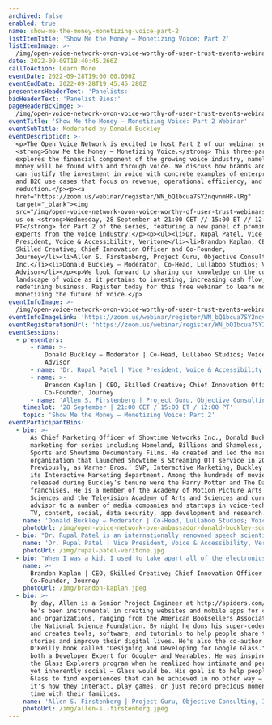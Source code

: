 ```yaml
---
archived: false
enabled: true
name: show-me-the-money-monetizing-voice-part-2
listItemTitle: 'Show Me the Money – Monetizing Voice: Part 2'
listItemImage: >-
  /img/open-voice-network-ovon-voice-worthy-of-user-trust-events-webinar-show-me-the-money-monetizing-voice-part-2-placeholder.png
date: 2022-09-09T18:40:45.266Z
callToAction: Learn More
eventDate: 2022-09-28T19:00:00.000Z
eventEndDate: 2022-09-28T19:45:45.280Z
presentersHeaderText: 'Panelists:'
bioHeaderText: 'Panelist Bios:'
pageHeaderBckImge: >-
  /img/open-voice-network-ovon-voice-worthy-of-user-trust-events-webinar-temporary-header.png
eventTitle: 'Show Me the Money — Monetizing Voice: Part 2 Webinar'
eventSubTitle: Moderated by Donald Buckley
eventDescription: >-
  <p>The Open Voice Network is excited to host Part 2 of our webinar series,
  <strong>Show Me the Money – Monetizing Voice.</strong> This three-part series
  explores the financial component of the growing voice industry, namely where
  money will be found with and through voice. We discuss how brands and agencies
  can justify the investment in voice with concrete examples of enterprise, B2B,
  and B2C use cases that focus on revenue, operational efficiency, and cost
  reduction.</p><p><a
  href="https://zoom.us/webinar/register/WN_bQ1bcua7SY2nqvnmHR-lRg"
  target="_blank"><img
  src="/img/open-voice-network-ovon-voice-worthy-of-user-trust-webinars-register-now-button-1.png"></a></p><p>Join
  us on <strong>Wednesday, 28 September at 21:00 CET // 15:00 ET // 12:00
  PT</strong> for Part 2 of the series, featuring a new panel of prominent
  experts from the voice industry:</p><p><ul><li>Dr. Rupal Patel, Vice
  President, Voice & Accessibility, Veritone</li><li>Brandon Kaplan, CEO,
  Skilled Creative; Chief Innovation Officer and Co-Founder,
  Journey</li><li>Allen S. Firstenberg, Project Guru, Objective Consulting,
  Inc.</li><li>Donald Buckley – Moderator, Co-Head, Lullaboo Studios; VoiceTech
  Advisor</li></p><p>We look forward to sharing our knowledge on the current
  landscape of voice as it pertains to investing, increasing cash flow, and
  redefining business. Register today for this free webinar to learn more about
  monetizing the future of voice.</p>
eventInfoImage: >-
  /img/open-voice-network-ovon-voice-worthy-of-user-trust-events-webinar-show-me-the-money-monetizing-voice-part-2-updated.png
eventInfoImageLink: 'https://zoom.us/webinar/register/WN_bQ1bcua7SY2nqvnmHR-lRg'
eventRegisterationUrl: 'https://zoom.us/webinar/register/WN_bQ1bcua7SY2nqvnmHR-lRg'
eventSessions:
  - presenters:
      - name: >-
          Donald Buckley – Moderator | Co-Head, Lullaboo Studios; VoiceTech
          Advisor
      - name: 'Dr. Rupal Patel | Vice President, Voice & Accessibility, Veritone'
      - name: >-
          Brandon Kaplan | CEO, Skilled Creative; Chief Innovation Officer and
          Co-Founder, Journey
      - name: 'Allen S. Firstenberg | Project Guru, Objective Consulting, Inc.'
    timeslot: '28 September | 21:00 CET / 15:00 ET / 12:00 PT'
    topic: 'Show Me the Money – Monetizing Voice: Part 2'
eventParticipantBios:
  - bio: >-
      As Chief Marketing Officer of Showtime Networks Inc., Donald Buckley led
      marketing for series including Homeland, Billions and Shameless, Showtime
      Sports and Showtime Documentary Films. He created and led the marketing
      organization that launched Showtime’s Streaming OTT service in 2015.
      Previously, as Warner Bros.’ SVP, Interactive Marketing, Buckley founded
      its Interactive Marketing department. Among the hundreds of movies
      released during Buckley’s tenure were the Harry Potter and The Dark Knight
      franchises. He is a member of the Academy of Motion Picture Arts and
      Sciences and the Television Academy of Arts and Sciences and currently
      advisor to a number of media companies and startups in voice-tech, gaming,
      TV, content, social, data security, app development and research.
    name: 'Donald Buckley – Moderator | Co-Head, Lullaboo Studios; VoiceTech Advisor'
    photoUrl: /img/open-voice-network-ovn-ambassador-donald-buckley-square.jpg
  - bio: "Dr. Rupal Patel is an internationally renowned speech scientist turned entrepreneur, bringing decades of clinical, academic, scientific and social entrepreneurship experience to Veritone. As Vice President of Voice & Accessibility, Dr. Patel is responsible for setting strategy and leading innovation efforts in the voice AI space, in addition to expanding the reach and impact of Veritone’s voice solutions for those living with disabilities or inequities. A preeminent thought leader in voice AI, Dr. Patel advocates for ethical transparent and fair use policies that can broaden the monetization capabilities for voice-over artists by leveraging AI. \r\n\n\r\n\n\r\n\n\r\n\nPrior to Veritone, Dr. Patel was the Founder and CEO of VocaliD, a voice AI company acquired by Veritone in 2022, that creates synthetic voices with personality for discerning brands that understand the power of customized voice and for individuals living with speechlessness who want to be heard in a voice that is uniquely theirs. VocaliD was a spinout from Dr. Patel’s research lab at Northeastern University, where she is a tenured Full Professor with interdisciplinary appointments in the Bouve College of Health Science and Khoury College of Computer Science. Named one of Fast Company’s 100 Most Creative People in Business, she has been featured on TED, NPR, WIRED, and in major international news and technology publications."
    name: 'Dr. Rupal Patel | Vice President, Voice & Accessibility, Veritone'
    photoUrl: /img/rupal-patel-veritone.jpg
  - bio: "When I was a kid, I used to take apart all of the electronics in the house to see what was inside. Problem is, I didn't know how to put them back together. Remote controls, trashed, vacuum cleaners, thrashed. It was then that I realized I was not going to be an engineer, but I knew that I wanted to work in technology. From there I have held different roles and started companies that have allowed me to explore technology and creativity. Skilled Creative is my latest venture, where we help our partners explore how emerging technologies like VOICE can impact their business and marketing strategies. We've worked with PepsiCo, Pfizer, Wall Street Journal, Entertainment Weekly, All Recipes, Simon & Schuster, ABI-INBEV, and a number of other great brands. \rOur Skills: Voice Experiences (Alexa/Google), Mobile AR, Computer Vision, Data Visualizations, Projection Mapping, Thermal Imaging, Robotics, RFID, Data driven experiential, and Emerging technology strategy"
    name: >-
      Brandon Kaplan | CEO, Skilled Creative; Chief Innovation Officer and
      Co-Founder, Journey
    photoUrl: /img/brandon-kaplan.jpeg
  - bio: >-
      By day, Allen is a Senior Project Engineer at http://spiders.com/ where
      he's been instrumental in creating websites and mobile apps for companies
      and organizations, ranging from the American Booksellers Association to
      the National Science Foundation. By night he dons his super-coder cloak
      and creates tools, software, and tutorials to help people share their
      stories and improve their digital lives. He's also the co-author of the
      O'Reilly book called "Designing and Developing for Google Glass." Allen is
      both a Developer Expert for Google+ and Wearables. He was inspired to join
      the Glass Explorers program when he realized how intimate and personal –
      yet inherently social – Glass would be. His goal is to help people use
      Glass to find experiences that can be achieved in no other way – whether
      it's how they interact, play games, or just record precious moments in
      time with their families.
    name: 'Allen S. Firstenberg | Project Guru, Objective Consulting, Inc.'
    photoUrl: /img/allen-s.-firstenberg.jpeg
---
```


